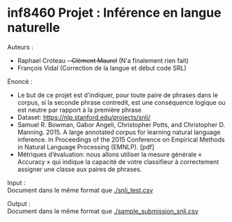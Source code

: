 # inf8460 Projet : Inférence en langue naturelle

Auteurs :  
- Raphael Croteau
~~- Clément Maurel~~ (N'a finalement rien fait)
- François Vidal (Correction de la langue et début code SRL)

Énoncé :  
- Le but de ce projet est d’indiquer, pour toute paire de phrases dans le corpus, si la seconde phrase contredit, est une conséquence logique ou est neutre par rapport à la première phrase
- Dataset: https://nlp.stanford.edu/projects/snli/  
- Samuel R. Bowman, Gabor Angeli, Christopher Potts, and Christopher D. Manning. 2015. A large annotated corpus for learning natural language inference. In Proceedings of the 2015 Conference on Empirical Methods in Natural Language Processing (EMNLP). [pdf]  
- Métriques d’évaluation: nous allons utiliser la mesure générale « Accuracy » qui indique la capacité de votre classifieur à correctement assigner une classe aux paires de phrases.

Input :  
 Document dans le même format que [./snli_test.csv](./snli_test.csv)

Output :  
 Document dans le même format que [./sample_submission_snli.csv](./sample_submission_snli.csv)
